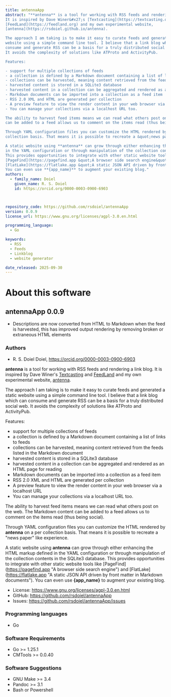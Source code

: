 ```yaml
---
title: antennaApp
abstract: "**antenna** is a tool for working with RSS feeds and rendering a link blog.
It is inspired by Dave Winer&#x27;s [Textcasting](https://textcasting.org) and
[FeedLand](https://feedland.org) and my own experimental website,
[antenna](https://rsdoiel.github.io/antenna).

The approach I am taking is to make it easy to curate feeds and generated a static
website using a simple command line tool. I believe that a link blog which can
consume and generate RSS can be a basis for a truly distributed social web.
It avoids the complexity of solutions like ATProto and ActivityPub.

Features:

- support for multiple collections of feeds
- a collection is defined by a Markdown document containing a list of links to feeds
- collections can be harvested, meaning content retrieved from the feeds listed in the Markdown document
- harvested content is stored in a SQLite3 database
- harvested content in a collection can be aggregated and rendered as an HTML page for reading
- Markdown documents can be imported into a collection as a feed item
- RSS 2.0 XML and HTML are generated per collection
- A preview feature to view the render content in your web browser via a localhost URL
- You can manage your collections via a localhost URL too.

The ability to harvest feed items means we can read what others post on the web. The Markdown content
can be added to a feed allows us to comment on the items read (thus being social).

Through YAML configuration files you can customize the HTML rendered by **antenna** on a per
collection basis. That means it is possible to recreate a &quot;news paper&quot; like experience. 

A static website using **antenna** can grow through either enhancing the HTML markup defined
in the YAML configuration or through manipulation of the collection contents in the SQLite3 database.
This provides opportunities to integrate with other static website tools like
[PageFind](https://pagefind.app &quot;A browser side search engine&quot;) and
[FlatLake](https://flatlake.app &quot;A static JSON API driven by front matter in Markdown documents&quot;).
You can even use **{app_name}** to augment your existing blog."
authors:
  - family_name: Doiel
    given_name: R. S. Doiel
    id: https://orcid.org/0000-0003-0900-6903



repository_code: https://github.com/rsdoiel/antennaApp
version: 0.0.9
license_url: https://www.gnu.org/licenses/agpl-3.0.en.html

programming_language:
  - Go

keywords:
  - RSS
  - Feeds
  - Linkblog
  - website generator

date_released: 2025-09-30
---
```


About this software
===================

## antennaApp 0.0.9

- Descriptions are now converted from HTML to Markdown when the feed is harvested, this has improved output rendering by removing broken or extraneous HTML elements

### Authors

- R. S. Doiel Doiel, <https://orcid.org/0000-0003-0900-6903>






**antenna** is a tool for working with RSS feeds and rendering a link blog.
It is inspired by Dave Winer&#x27;s [Textcasting](https://textcasting.org) and
[FeedLand](https://feedland.org) and my own experimental website,
[antenna](https://rsdoiel.github.io/antenna).

The approach I am taking is to make it easy to curate feeds and generated a static
website using a simple command line tool. I believe that a link blog which can
consume and generate RSS can be a basis for a truly distributed social web.
It avoids the complexity of solutions like ATProto and ActivityPub.

Features:

- support for multiple collections of feeds
- a collection is defined by a Markdown document containing a list of links to feeds
- collections can be harvested, meaning content retrieved from the feeds listed in the Markdown document
- harvested content is stored in a SQLite3 database
- harvested content in a collection can be aggregated and rendered as an HTML page for reading
- Markdown documents can be imported into a collection as a feed item
- RSS 2.0 XML and HTML are generated per collection
- A preview feature to view the render content in your web browser via a localhost URL
- You can manage your collections via a localhost URL too.

The ability to harvest feed items means we can read what others post on the web. The Markdown content
can be added to a feed allows us to comment on the items read (thus being social).

Through YAML configuration files you can customize the HTML rendered by **antenna** on a per
collection basis. That means it is possible to recreate a &quot;news paper&quot; like experience. 

A static website using **antenna** can grow through either enhancing the HTML markup defined
in the YAML configuration or through manipulation of the collection contents in the SQLite3 database.
This provides opportunities to integrate with other static website tools like
[PageFind](https://pagefind.app &quot;A browser side search engine&quot;) and
[FlatLake](https://flatlake.app &quot;A static JSON API driven by front matter in Markdown documents&quot;).
You can even use **{app_name}** to augment your existing blog.

- License: <https://www.gnu.org/licenses/agpl-3.0.en.html>
- GitHub: <https://github.com/rsdoiel/antennaApp>
- Issues: <https://github.com/rsdoiel/antennaApp/issues>

### Programming languages

- Go




### Software Requirements

- Go >= 1.25.1
- CMTools >= 0.0.40


### Software Suggestions

- GNU Make &gt;&#x3D; 3.4
- Pandoc &gt;&#x3D; 3.1
- Bash or Powershell


